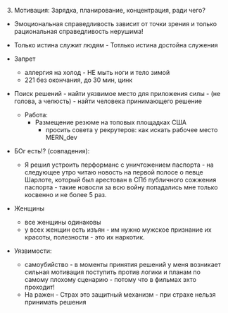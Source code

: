 3. Мотивация: Зарядка, планирование, концентрация, ради чего?
- Эмоциональная справедливость зависит от точки зрения и только рациональная справедливость нерушима!
- Только истина служит людям - Тотлько истина достойна служения
- Запрет
    - аллергия на холод - НЕ мыть ноги и тело зимой
    - 221 без окончания, до 30 мин, цинк 
- Поиск решений - найти уязвимое место для приложения силы - (не голова, а челюсть) - найти человека принимающего решение
    - Работа: 
        - Размещение резюме на топовых площадках США 
            - просить совета у рекрутеров: как искать рабочее место MERN_dev

- БОг есть!? (совпадения):
    - Я решил устроить перформанс с уничтожением паспорта - на следующее утро читаю новость на первой полосе о певце Шарлоте, который был арестован в СПб публичного сожжения паспорта - такие новосли за всю войну попадались мне только косвенно и не более 5 раз.
- Женщины
    - все женщины одинаковы
    - у всех женщин есть изъян - им нужно мужское признание их красоты, полезности - это их наркотик.

- Уязвимости:
    - самоубийство - в моменты принятия решений у меня возникает сильная мотивация поступить против логики и планам по самому плохому сценарию - потому что в фильмах эхто проходит!
    - На ражен - Страх это защитный механизм - при страхе нельзя принимать решения

